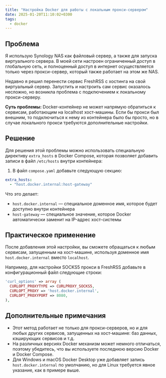 ```yaml
---
title: "Настройка Docker для работы с локальным прокси-сервером"
date: 2025-01-20T11:10:02+0300
tags: 
  - docker
---
```


## Проблема

Я использую Synology NAS как файловый сервер, а также для запуска виртуального сервера. В моей сети настроен ограниченный доступ в глобальную сеть, и полноценный доступ в интернет осуществляется только через прокси-сервер, который также работает на этом же NAS.

Недавно я решил перенести сервис FreshRSS с хостинга на свой виртуальный сервер. Запустить и настроить сам сервис оказалось несложно, но возникла проблема с подключением к локальному прокси-серверу.

**Суть проблемы:** Docker-контейнер не может напрямую обратиться к сервисам, работающим на localhost хост-машины. Если бы прокси был внешним, то подключиться к нему из контейнера было бы просто, но в случае локального прокси требуются дополнительные настройки.

## Решение

Для решения этой проблемы можно использовать специальную директиву `extra_hosts` в Docker Compose, которая позволяет добавить записи в файл `/etc/hosts` внутри контейнера:

1. В файл `compose.yaml` добавьте следующую секцию:

```yaml
extra_hosts:
  - "host.docker.internal:host-gateway"
```

Что это делает:
* `host.docker.internal` — специальное доменное имя, которое будет доступно внутри контейнера
* `host-gateway` — специальное значение, которое Docker автоматически заменит на IP-адрес хост-системы

## Практическое применение

После добавления этой настройки, вы сможете обращаться к любым сервисам, запущенным на хост-машине, используя доменное имя `host.docker.internal` вместо `localhost`.

Например, для настройки SOCKS5 прокси в FreshRSS добавьте в конфигурационный файл следующие строки:

```php
'curl_options' => array (
  CURLOPT_PROXYTYPE => CURLPROXY_SOCKS5,
  CURLOPT_PROXY => 'host.docker.internal',
  CURLOPT_PROXYPORT => 8080,
),
```

## Дополнительные примечания

* Этот метод работает не только для прокси-серверов, но и для любых других сервисов, запущенных на хост-машине: баз данных, кэширующих сервисов и т.д.
* На различных версиях Docker механизм может немного отличаться, поэтому убедитесь, что вы используете последнюю версию Docker и Docker Compose.
* Для Windows и macOS Docker Desktop уже добавляет запись `host.docker.internal` по умолчанию, но для Linux требуется явное указание, как в примере выше.